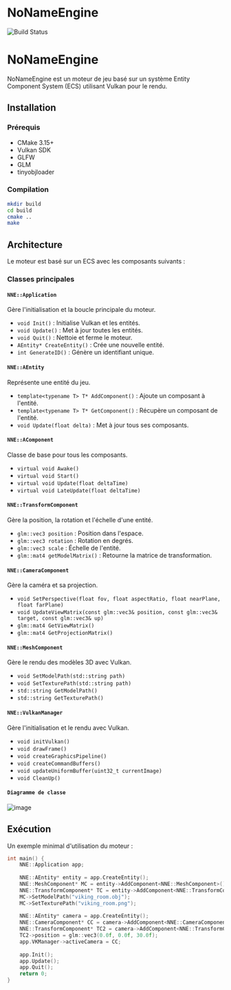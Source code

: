 # NoNameEngine
![Build Status](https://github.com/SebastienChevallier/NNEngine/actions/workflows/c-cpp.yml/badge.svg)

# NoNameEngine

NoNameEngine est un moteur de jeu basé sur un système Entity Component System (ECS) utilisant Vulkan pour le rendu.

## Installation

### Prérequis
- CMake 3.15+
- Vulkan SDK
- GLFW
- GLM
- tinyobjloader

### Compilation

```sh
mkdir build
cd build
cmake ..
make
```

## Architecture

Le moteur est basé sur un ECS avec les composants suivants :

### Classes principales

#### `NNE::Application`
Gère l'initialisation et la boucle principale du moteur.

- `void Init()` : Initialise Vulkan et les entités.
- `void Update()` : Met à jour toutes les entités.
- `void Quit()` : Nettoie et ferme le moteur.
- `AEntity* CreateEntity()` : Crée une nouvelle entité.
- `int GenerateID()` : Génère un identifiant unique.

#### `NNE::AEntity`
Représente une entité du jeu.

- `template<typename T> T* AddComponent()` : Ajoute un composant à l'entité.
- `template<typename T> T* GetComponent()` : Récupère un composant de l'entité.
- `void Update(float delta)` : Met à jour tous ses composants.

#### `NNE::AComponent`
Classe de base pour tous les composants.

- `virtual void Awake()`
- `virtual void Start()`
- `virtual void Update(float deltaTime)`
- `virtual void LateUpdate(float deltaTime)`

#### `NNE::TransformComponent`
Gère la position, la rotation et l'échelle d'une entité.

- `glm::vec3 position` : Position dans l'espace.
- `glm::vec3 rotation` : Rotation en degrés.
- `glm::vec3 scale` : Échelle de l'entité.
- `glm::mat4 getModelMatrix()` : Retourne la matrice de transformation.

#### `NNE::CameraComponent`
Gère la caméra et sa projection.

- `void SetPerspective(float fov, float aspectRatio, float nearPlane, float farPlane)`
- `void UpdateViewMatrix(const glm::vec3& position, const glm::vec3& target, const glm::vec3& up)`
- `glm::mat4 GetViewMatrix()`
- `glm::mat4 GetProjectionMatrix()`

#### `NNE::MeshComponent`
Gère le rendu des modèles 3D avec Vulkan.

- `void SetModelPath(std::string path)`
- `void SetTexturePath(std::string path)`
- `std::string GetModelPath()`
- `std::string GetTexturePath()`

#### `NNE::VulkanManager`
Gère l'initialisation et le rendu avec Vulkan.

- `void initVulkan()`
- `void drawFrame()`
- `void createGraphicsPipeline()`
- `void createCommandBuffers()`
- `void updateUniformBuffer(uint32_t currentImage)`
- `void CleanUp()`

#### `Diagramme de classe`
![image](https://github.com/user-attachments/assets/f7313fe1-f969-477c-8f9f-a3bef365b3a8)


## Exécution

Un exemple minimal d'utilisation du moteur :

```cpp
int main() {
    NNE::Application app;
    
    NNE::AEntity* entity = app.CreateEntity();
    NNE::MeshComponent* MC = entity->AddComponent<NNE::MeshComponent>();
    NNE::TransformComponent* TC = entity->AddComponent<NNE::TransformComponent>();
    MC->SetModelPath("viking_room.obj");
    MC->SetTexturePath("viking_room.png");
    
    NNE::AEntity* camera = app.CreateEntity();
    NNE::CameraComponent* CC = camera->AddComponent<NNE::CameraComponent>();
    NNE::TransformComponent* TC2 = camera->AddComponent<NNE::TransformComponent>();
    TC2->position = glm::vec3(0.0f, 0.0f, 30.0f);
    app.VKManager->activeCamera = CC;
    
    app.Init();
    app.Update();
    app.Quit();
    return 0;
}
```


 
